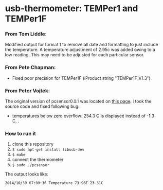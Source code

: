usb-thermometer: TEMPer1 and TEMPer1F
===============

### From Tom Liddle:

Modified output for format 1 to remove all date and formatting to just include the temperature.
A temperature adjustment of 2.95c was added owing to a low reading. This may need to be adjusted
for each particular sensor.

### From Pete Chapman:

* Fixed poor precision for TEMPer1F (iProduct string "TEMPer1F_V1.3").

### From Peter Vojtek:

The original version of pcsensor0.0.1 was located on [this page](http://bailey.st/blog/2012/04/12/dirt-cheap-usb-temperature-sensor-with-python-sms-alerting-system/). I took the source code and fixed following bug:

* temperatures below zero overflow: 254.3 C is displayed instead of -1.3 C, . 

### How to run it

1. clone this repository
2. `$ sudo apt-get install libusb-dev`
3. `$ make`
4. connect the thermometer
5. `$ sudo ./pcsensor`

The output looks like:

```
2014/10/30 07:00:36 Temperature 73.96F 23.31C
```


